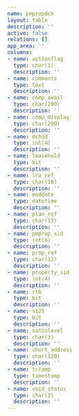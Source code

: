```yaml
---
name: pmpropdch
layout: table
description: ''
active: false
relations: []
app_area: ''
columns:
- name: actionflag
  type: char(1)
  description: ''
- name: comments
  type: text
  description: ''
- name: comp_avail
  type: char(200)
  description: ''
- name: comp_display
  type: char(200)
  description: ''
- name: dchid
  type: int(4)
  description: ''
- name: leasehold
  type: bit
  description: ''
- name: lra_ref
  type: char(10)
  description: ''
- name: moddate
  type: datetime
  description: ''
- name: plan_ref
  type: char(15)
  description: ''
- name: pmprop_sid
  type: int(4)
  description: ''
- name: prop_ref
  type: char(12)
  description: ''
- name: property_sid
  type: int(4)
  description: ''
- name: rtb
  type: bit
  description: ''
- name: s125
  type: bit
  description: ''
- name: satislevel
  type: char(3)
  description: ''
- name: short_address
  type: char(120)
  description: ''
- name: tstamp
  type: timestamp
  description: ''
- name: void_status
  type: char(3)
  description: ''
---
```


